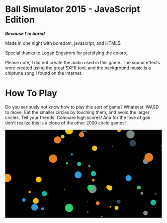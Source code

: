 Ball Simulator 2015 - JavaScript Edition
==========
***Because I'm bored***

Made in one night with boredom, javascript, and HTML5.

Special thanks to Logan Engstrom for prettifying the colors.

Please note, I did not create the audio used in this game. The sound effects were created using the great SXFR tool, and the background music is a chiptune song I found on the internet.


How To Play
=============

Do you seriously not know how to play this sort of game? Whatever. WASD to move. Eat the smaller circles by touching them, and avoid the larger circles. Tell your friends! Compare high scores! And for the love of god don't realize this is a clone of the other 2000 circle games!

![preview](preview.png)

